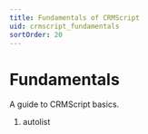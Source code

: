 ```yaml
---
title: Fundamentals of CRMScript
uid: crmscript_fundamentals
sortOrder: 20
---
```


# Fundamentals

A guide to CRMScript basics.

1. autolist
